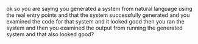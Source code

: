 ok so you are saying you generated a system from natural language using the real entry points and that the system successfully generated and you examined the code for that system and it 
  looked good then you ran the system and then you examined the output from running the generated system and that also looked good?